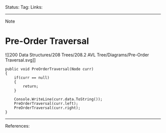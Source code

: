 Status: 
Tag:
Links:

---
> [!note] 
>  # Pre-Order Traversal

![[200 Data Structures/208 Trees/208.2 AVL Tree/Diagrams/Pre-Order Traversal.svg]]


``` run-csharp
public void PreOrderTraversal(Node curr)
{
	if(curr == null)
	{
		return;
	}
	
	Console.WriteLine(curr.data.ToString());
	PreOrderTraversal(curr.left);
	PreOrderTraversal(curr.right);
}
```





---
References: